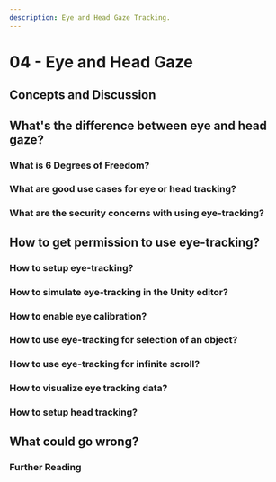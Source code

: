 ```yaml
---
description: Eye and Head Gaze Tracking.
---
```


# 04 - Eye and Head Gaze

## Concepts and Discussion

## What's the difference between eye and head gaze?

### What is 6 Degrees of Freedom?

### What are good use cases for eye or head tracking?



### What are the security concerns with using eye-tracking?



## How to get permission to use eye-tracking?

### How to setup eye-tracking?

### How to simulate eye-tracking in the Unity editor?

### How to enable eye calibration?

### How to use eye-tracking for selection of an object?

### How to use eye-tracking for infinite scroll?

### How to visualize eye tracking data?

### How to setup head tracking?

## What could go wrong?

### Further Reading

